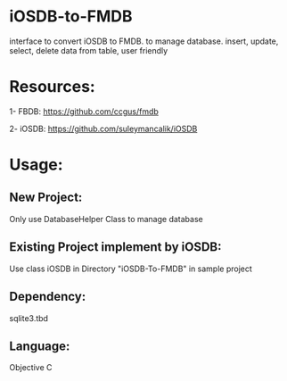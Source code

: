 # iOSDB-to-FMDB
interface to convert iOSDB to FMDB. to manage database. insert, update, select, delete data from table, user friendly

# Resources:
1- FBDB:  https://github.com/ccgus/fmdb

2- iOSDB: https://github.com/suleymancalik/iOSDB

# Usage:

## New Project:
Only use DatabaseHelper Class to manage database

## Existing Project implement by iOSDB:
Use class iOSDB in Directory "iOSDB-To-FMDB" in sample project 

## Dependency:
sqlite3.tbd

## Language:
Objective C


